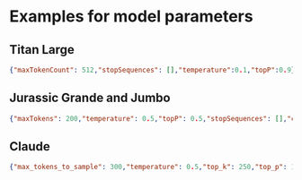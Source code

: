 # Examples for model parameters

## Titan Large

```json
{"maxTokenCount": 512,"stopSequences": [],"temperature":0.1,"topP":0.9}
```

## Jurassic Grande and Jumbo 

```json
{"maxTokens": 200,"temperature": 0.5,"topP": 0.5,"stopSequences": [],"countPenalty": { "scale": 0},"presencePenalty": {"scale": 0},"frequencyPenalty": {"scale": 0}}
```

## Claude


```json
{"max_tokens_to_sample": 300,"temperature": 0.5,"top_k": 250,"top_p": 1,  "stop_sequences": ["\n\nHuman:"]}
```
